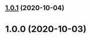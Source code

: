 ## [1.0.1](https://github.com/bconnorwhite/remove-dir-safe/compare/v1.0.0...v1.0.1) (2020-10-04)



# 1.0.0 (2020-10-03)



